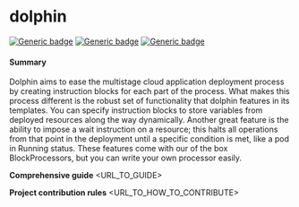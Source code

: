 # dolphin

[![Generic badge](https://img.shields.io/badge/python-3.7-blue)](https://shields.io/)
[![Generic badge](https://img.shields.io/badge/dolphin-beta--2-orange)](https://shields.io)
[![Generic badge](https://img.shields.io/badge/kubernetes-1.18.0-blue)](https://shields.io)

#### Summary

Dolphin aims to ease the multistage cloud application deployment process
by creating instruction blocks for each part of the process. What makes this
process different is the robust set of functionality that dolphin features
in its templates. You can specify instruction blocks to store
variables from deployed resources along the way dynamically. Another great 
feature is the ability to impose a wait instruction on a resource; this halts 
all operations from that point in the deployment until a specific condition is
met, like a pod in Running status. These features come with our of the box
BlockProcessors, but you can write your own processor easily.

**Comprehensive guide** <URL_TO_GUIDE>

**Project contribution rules** <URL_TO_HOW_TO_CONTRIBUTE>
